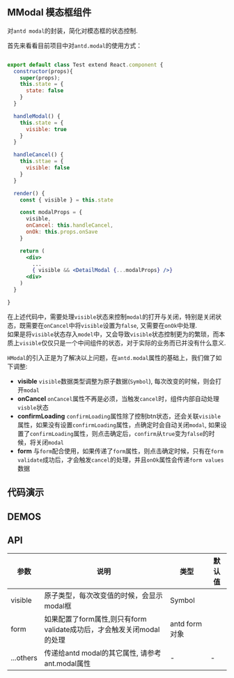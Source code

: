 ## MModal 模态框组件

对`antd modal`的封装，简化对模态框的状态控制.

首先来看看目前项目中对`antd.modal`的使用方式：

```jsx harmony

export default class Test extend React.component {
  constructor(props){
    super(props);
    this.state = {
      state: false
    }
  }

  handleModal() {
    this.state = {
      visible: true
    }
  }

  handleCancel() {
    this.sttae = {
      visible: false
    }
  }

  render() {
    const { visible } = this.state

    const modalProps = {
      visible,
      onCancel: this.handleCancel,
      onOk: this.props.onSave
    }

    return (
      <div>
        ...
        { visible && <DetailModal {...modalProps} />}
      <div>
    )
  }

}

```

在上述代码中，需要处理`visible`状态来控制`modal`的打开与关闭，特别是关闭状态，既需要在`onCancel`中将`visible`设置为`false`, 又需要在`onOk`中处理.    
 如果是将`visible`状态存入`model`中，又会导致`visible`状态控制更为的繁琐，而本质上`visible`仅仅只是一个中间组件的状态，对于实际的业务而已并没有什么意义.

`HModal`的引入正是为了解决以上问题，在`antd.modal`属性的基础上，我们做了如下调整:

- **visible**
    `visible`数据类型调整为原子数据(`Symbol`), 每次改变的时候，则会打开`modal`
- **onCancel** 
    `onCancel`属性不再是必须，当触发`cancel`时，组件内部自动处理`visble`状态
- **confirmLoading** 
    `confirmLoading`属性除了控制btn状态，还会关联`visible`属性，如果没有设置`confirmLoading`属性，点确定时会自动关闭`modal`, 如果设置了`confirmLoading`属性，则点击确定后，`confirm`从`true`变为`false`的时候，将关闭`modal`
- **form**
    与`form`配合使用，如果传递了`form`属性，则点击确定时候，只有在`form` `validate`成功后，才会触发`cancel`的处理，并且`onOk`属性会传递`form values`数据
## 代码演示

## DEMOS

## API

| 参数      | 说明                                     | 类型       | 默认值 |
|-----------|------------------------------------------|------------|-------|
| visible | 原子类型，每次改变值的时候，会显示modal框 | Symbol |  |
| form | 如果配置了form属性,则只有form validate成功后，才会触发关闭modal的处理 | antd form对象 |  |
| ...others | 传递给antd modal的其它属性, 请参考ant.modal属性 | - | - |
